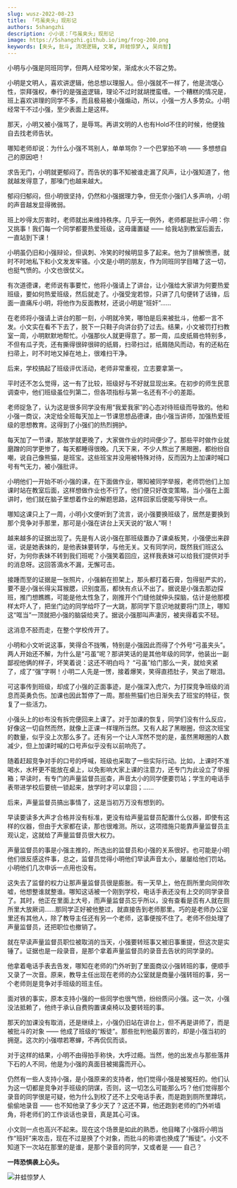 ```yaml
---
slug: wusz-2022-08-23
title: 「弓虽夹头」现形记
authors: 5shangzhi
description: 小小说：「弓虽夹头」现形记
image: https://5shangzhi.github.io/img/frog-200.png
keywords: [夹头, 批斗, 流氓逻辑, 文革, 井蛙惊梦人, 吴尚智]
---
```


小明与小强是同班同学，但两人经常吵架，渐成水火不容之势。

小明是文明人，喜欢讲逻辑，他总想以理服人。但小强就不一样了，他是流氓心性，崇拜强权，奉行的是强盗逻辑，理论不过时就胡搅蛮缠。一个糟糕的情况是，班上喜欢讲理的同学不多，而且极易被小强煽动，所以，小强一方人多势众。小明经常干不过小强，至少表面上是这样。

那天，小明又被小强骂了，是辱骂。再讲文明的人也有Hold不住的时候，他便独自去找老师告状。

哪知老师却说：为什么小强不骂别人，单单骂你？一个巴掌拍不响 —— 多想想自己的原因吧！

求告无门，小明就更郁闷了。而告状的事不知被谁走漏了风声，让小强知道了，他就越发得意了，那嗓门也越来越大。

郁闷归郁闷，但小明很坚持，仍然和小强据理力争，但无奈小强们人多声响，小明的声音越发显得微弱。

班上吵得太厉害时，老师就出来维持秩序。几乎无一例外，老师都是批评小明：你又挑事！我们每一个同学都要热爱班级，这毋庸置疑 —— 给我站到教室后面去，一直站到下课！

小明虽仍旧和小强辩论，但讽刺、冷笑的时候明显多了起来。他为了排解愤懑，就时不时地私下和小文发发牢骚。小文是小明的朋友，作为同班同学目睹了这一切，也挺气愤的。小文也很仗义。

有次道德课，老师说有事要忙，他将小强请上了讲台，让小强给大家讲为何要热爱班级，要如何热爱班级，然后就走了。小强受宠若惊，只讲了几句便转了话锋，后面一直痛斥小明，将他作为反面教材，还说小明是“班奸”……

在老师将小强请上讲台的那一刻，小明就冷笑，哪怕是后来被批斗，他都一言不发。小文实在看不下去了，脱下一只鞋子向讲台扔了过去。结果，小文被罚打扫教室一周，小明默默地帮忙。小强那伙人就更得意了。那一周，瓜皮纸屑也特别多，不但有瓜子壳，还有撕得很碎很碎的纸屑，扫帚扫过，纸屑随风而动，有的还粘在扫帚上，时不时地又掉在地上，很难扫干净。

后来，学校搞起了班级评优活动，老师非常重视，立志要拿第一。

平时还不怎么觉得，这一有了比较，班级好与不好就显现出来。在初步的师生民意调查中，他们班级虽位列第二，但各项指标与第一名还有不小的差距。

老师捉急了，认为这是很多同学没有用“我爱我家”的心态对待班级而导致的。他和小强一商议，决定给全班每天加上一节课思想品德课，由小强当讲师，加强热爱班级的思想教育。这得到了小强们的热烈拥护。

每天加了一节课，那放学就更晚了，大家做作业的时间便少了。那些平时做作业就磨蹭的同学更惨了，每天都睡得很晚。几天下来，不少人熬出了黑眼圈，都纷纷自嘲，说自己像熊猫，是班宝。这些班宝并没用被特殊对待，反而因为上加课时喊口号有气无力，被小强批评。

小明他们一开始不听小强的课，在下面做作业，哪知被同学举报，老师罚他们上加课时站在教室后面，这样想做作业也不行了。他们便只好改变策略，当小强在上面讲时，他们就在脑子里想着作业的解题思路，这样回家后便能写得快一点。

哪知这课只上了一周，小明小文便听到了流言，说小强要换班级了，居然是要换到那个竞争对手那里，那可是小强在讲台上天天说的“敌人”啊！

越来越多的证据出现了。先是有人说小强在那班级置办了课桌板凳，小强便出来辟谣，说是她表妹的，是他表妹要转学，与他无关。又有同学问，既然我们班这么好，为何你表妹不转到我们班呢？小强笑着回应，这样我表妹可以给我们提供对手的消息呀。这回答滴水不漏，无懈可击。

接踵而至的证据是一张照片，小强躺在担架上，那头都打着石膏，包得挺严实的，要不是小强长得尖耳猴腮，识别度高，都快有点认不出了。据说是小强去那边探班，推门想瞧瞧，可能是他太性急了，刚推开个门缝他就伸头探脑，估计是他那模样太吓人了，把坐门边的同学给吓了一大跳，那同学下意识地就要将门顶上，哪知这“哐当”一顶就把小强的脑袋给夹了。据说小强那叫声凄厉，被夹得着实不轻。

这消息不胫而走，在整个学校传开了。

小明和小文听说这事，笑得合不拢嘴，特别是小强因此而得了个外号“弓虽夹头”。两人开始还不解，为什么是“弓虽”呢？那讲笑话的是其他年级的同学，他装出一副鄙视他俩的样子，坏笑着说：这还不明白吗？ “弓虽”给门那么一夹，就给夹紧了，成了“强”字啊！小明二人先是一愣，接着爆笑，笑得直捂肚子，笑出了眼泪。

可这事传到班级，却成了小强的正面事迹，是小强深入虎穴，为打探竞争班级的消息而英勇负伤。加课也因此暂停了一周。那些熊猫们也日渐失去了班宝的特征，恢复了一些活力。

小强头上的纱布没有拆完便回来上课了。对于加课的恢复，同学们没有什么反应，好像这一切自然而然，就像上正课一样理所当然。又有人起了黑眼圈，但这次班宝的数量，似乎没上次那么多了。还有另一个让人浑然不觉的是，虽然黑眼圈的人数减少，但上加课时喊的口号声似乎没有以前响亮了。

随着赶超竞争对手的口号的呼喊，班级也采取了一些实际行动。比如，上课时不准喝水，水杯更不能放在桌上，以免影响大家上课的注意力，还专门为此设立了举报箱；早读时，有专门的声量监督员巡查，声音太小的同学便要罚站；学生的电话手表带进学校后要统一锁起来，放学时才可以拿回；……

后来，声量监督员搞出事情了，这是当初万万没有想到的。

早读要读多大声才合格并没有标准，更没有给声量监督员配置什么仪器，即使有这样的仪器，但由于大家都在读，那也很难测。所以，这项措施只能靠声量监督员主观认定，这就给了声量监督员很大权力。

声量监督员的事是小强主推的，所选出的监督员和小强的关系很好。也可能是小明他们很反感这件事，总之，监督员觉得小明他们早读声音太小，屡屡给他们罚站。小明他们几次申诉一点用也没有。

这失去了监督的权力让那声量监督员很是膨胀。有一天早上，他在厕所里向同伴吹嘘，他想整谁就整谁。哪知这话被一个刚到学校，电话手表还没有上交的同学录音了。其时，他正在里面上大号，而声量监督员忘乎所以，没有查看是否有人就在厕所里大放厥词……那同学正好被他整过，就直接告到老师那里。巧的是老师办公室里还有其他人，除了教导主任还有另一个老师，这事便按不住了。老师不但处理了声量监督员，还把职位也撤销了。

就在早读声量监督员职位被取消的当天，小强要转班事又被旧事重提，但这次是实锤了。证据也是一段录音，是那个拿着声量监督员的录音去告状的同学录的。

他拿着电话手表去告发，哪知在老师的门外听到了里面商议小强转班的事，便顺手又录了一次音。原来，教导主任出现在老师的办公室就是商量小强转班的事，另一个老师则是竞争对手班级的班主任。

面对铁的事实，原本支持小强的一些同学也很气愤，纷纷质问小强。这一次，小强没法抵赖了，他终于承认自费购置课桌椅以及要转班的事。

那天的加课没有取消，还是继续上，小强仍旧站在讲台上，但不再是讲师了，而是被批斗的对象 —— 他成了班级的“叛徒”。那些批判他最厉害的，却是小强当初的拥趸。这次的小强噤若寒蝉，不再侃侃而谈。

对于这样的结果，小明不由得拍手称快，大呼过瘾。当然，他的出发点与那些落井下石的人不同，他是为小强的真面目被揭露而开心。

仍然有一些人支持小强，是小强原来的支持者，他们觉得小强是被冤枉的。他们认为这一切都是竞争对手班级的阴谋，否则，这一切怎么可能那么巧？他们觉得那个录音的同学很是可疑，他为什么到校了还不上交电话手表，而是跑到厕所里蹲坑，偷偷地录音 —— 也不知他录了多少天了？这还不算，他还跑到老师的门外听墙角，将老师们的工作谈话也录音，真是其心可诛。

小文则一点也高兴不起来。现在这个场景是如此的熟悉，他目睹了小强将小明当作“班奸”来攻击，现在不过是换了个对象，而批斗的称谓也换成了”叛徒“。小文不知道下一次站在那里的是谁，是那个录音的同学，又或者是 —— 自己？

**一阵恐惧袭上心头。**

![井蛙惊梦人](https://5shangzhi.github.io/img/frog.jpeg)
